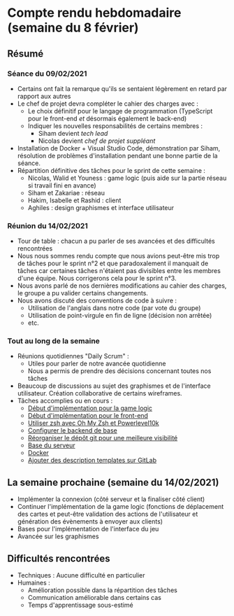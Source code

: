 # Compte rendu hebdomadaire (semaine du 8 février)
## Résumé
### Séance du 09/02/2021
- Certains ont fait la remarque qu'ils se sentaient légèrement en retard par rapport aux autres
- Le chef de projet devra compléter le cahier des charges avec :
    - Le choix définitif pour le langage de programmation (TypeScript pour le front-end *et* désormais également le back-end)
    - Indiquer les nouvelles responsabilités de certains membres :
        - Siham devient *tech lead*
        - Nicolas devient *chef de projet suppléant*
- Installation de Docker + Visual Studio Code, démonstration par Siham, résolution de problèmes d'installation pendant une bonne partie de la séance.
- Répartition définitive des tâches pour le sprint de cette semaine :
    - Nicolas, Walid et Youness : game logic (puis aide sur la partie réseau si travail fini en avance)
    - Siham et Zakariae : réseau
    - Hakim, Isabelle et Rashid : client
    - Aghiles : design graphismes et interface utilisateur
    
### Réunion du 14/02/2021
- Tour de table : chacun a pu parler de ses avancées et des difficultés rencontrées
- Nous nous sommes rendu compte que nous avions peut-être mis trop de tâches pour le sprint n°2 et que paradoxalement il manquait de tâches car certaines tâches n'étaient pas divisibles entre les membres d'une équipe. Nous corrigerons cela pour le sprint n°3.
- Nous avons parlé de nos dernières modifications au cahier des charges, le groupe a pu valider certains changements.
- Nous avons discuté des conventions de code à suivre :
     - Utilisation de l'anglais dans notre code (par vote du groupe)
     - Utilisation de point-virgule en fin de ligne (décision non arrêtée)
     - etc.


### Tout au long de la semaine
- Réunions quotidiennes "Daily Scrum" :
    - Utiles pour parler de notre avancée quotidienne
    - Nous a permis de prendre des décisions concernant toutes nos tâches
- Beaucoup de discussions au sujet des graphismes et de l'interface utilisateur. Création collaborative de certains wireframes.
- Tâches accomplies ou en cours :
    - [Début d'implémentation pour la game logic](https://git.unistra.fr/pi2021-ab/projet-integrateur/-/merge_requests/28)
    - [Début d'implémentation pour le front-end](https://git.unistra.fr/pi2021-ab/projet-integrateur/-/merge_requests/18)
    - [Utiliser zsh avec Oh My Zsh et Powerlevel10k](https://git.unistra.fr/pi2021-ab/projet-integrateur/-/merge_requests/27)
    - [Configurer le backend de base](https://git.unistra.fr/pi2021-ab/projet-integrateur/-/merge_requests/26)
    - [Réorganiser le dépôt git pour une meilleure visibilité](https://git.unistra.fr/pi2021-ab/projet-integrateur/-/merge_requests/25)
    - [Base du serveur](https://git.unistra.fr/pi2021-ab/projet-integrateur/-/merge_requests/22)
    - [Docker](https://git.unistra.fr/pi2021-ab/projet-integrateur/-/merge_requests/15)
    - [Ajouter des description templates sur GitLab](https://git.unistra.fr/pi2021-ab/projet-integrateur/-/merge_requests/13)
        
## La semaine prochaine (semaine du 14/02/2021)
- Implémenter la connexion (côté serveur et la finaliser côté client)
- Continuer l'implémentation de la game logic (fonctions de déplacement des cartes et peut-être validation des actions de l'utilisateur et génération des évènements à envoyer aux clients)
- Bases pour l'implémentation de l'interface du jeu
- Avancée sur les graphismes


## Difficultés rencontrées
- Techniques : Aucune difficulté en particulier
- Humaines :
    - Amélioration possible dans la répartition des tâches
    - Communication améliorable dans certains cas
    - Temps d'apprentissage sous-estimé
